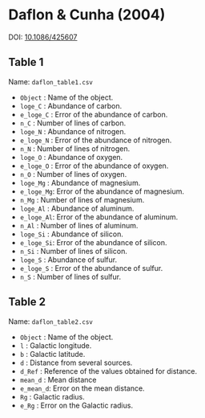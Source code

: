 Daflon & Cunha (2004)
=====================

DOI: [10.1086/425607](http://dx.doi.org/10.1086/425607)

Table 1
-------

Name: `daflon_table1.csv`

* `Object`   : Name of the object.
* `loge_C`   : Abundance of carbon.
* `e_loge_C` : Error of the abundance of carbon.
* `n_C`      : Number of lines of carbon.
* `loge_N`   : Abundance of nitrogen.
* `e_loge_N` : Error of the abundance of nitrogen.
* `n_N`      : Number of lines of nitrogen.
* `loge_O`   : Abundance of oxygen.
* `e_loge_O` : Error of the abundance of oxygen.
* `n_O`      : Number of lines of oxygen.
* `loge_Mg`  : Abundance of magnesium.
* `e_loge_Mg`: Error of the abundance of magnesium.
* `n_Mg`     : Number of lines of magnesium.
* `loge_Al`  : Abundance of aluminum.
* `e_loge_Al`: Error of the abundance of aluminum.
* `n_Al`     : Number of lines of aluminum.
* `loge_Si`  : Abundance of silicon.
* `e_loge_Si`: Error of the abundance of silicon.
* `n_Si`     : Number of lines of silicon.
* `loge_S`   : Abundance of sulfur.
* `e_loge_S` : Error of the abundance of sulfur.
* `n_S`      : Number of lines of sulfur.

Table 2
-------

Name: `daflon_table2.csv`

* `Object`  : Name of the object.
* `l`       : Galactic longitude.
* `b`       : Galactic latitude.
* `d`       : Distance from several sources.
* `d_Ref`   : Reference of the values obtained for distance.
* `mean_d`  : Mean distance
* `e_mean_d`: Error on the mean distance.
* `Rg`      : Galactic radius.
* `e_Rg`    : Error on the Galactic radius.
